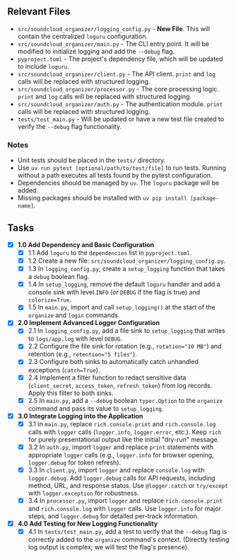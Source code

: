 ## Relevant Files

-   `src/soundcloud_organizer/logging_config.py` - **New File**. This will contain the centralized `loguru` configuration.
-   `src/soundcloud_organizer/main.py` - The CLI entry point. It will be modified to initialize logging and add the `--debug` flag.
-   `pyproject.toml` - The project's dependency file, which will be updated to include `loguru`.
-   `src/soundcloud_organizer/client.py` - The API client. `print` and `log` calls will be replaced with structured logging.
-   `src/soundcloud_organizer/processor.py` - The core processing logic. `print` and `log` calls will be replaced with structured logging.
-   `src/soundcloud_organizer/auth.py` - The authentication module. `print` calls will be replaced with structured logging.
-   `tests/test_main.py` - Will be updated or have a new test file created to verify the `--debug` flag functionality.

### Notes

-   Unit tests should be placed in the `tests/` directory.
-   Use `uv run pytest [optional/path/to/test/file]` to run tests. Running without a path executes all tests found by the pytest configuration.
-   Dependencies should be managed by `uv`. The `loguru` package will be added.
-   Missing packages should be installed with `uv pip install [package-name]`.

## Tasks

-   [x] **1.0 Add Dependency and Basic Configuration**
    -   [x] 1.1 Add `loguru` to the `dependencies` list in `pyproject.toml`.
    -   [x] 1.2 Create a new file: `src/soundcloud_organizer/logging_config.py`.
    -   [x] 1.3 In `logging_config.py`, create a `setup_logging` function that takes a `debug` boolean flag.
    -   [x] 1.4 In `setup_logging`, remove the default `loguru` handler and add a console sink with level `INFO` (or `DEBUG` if the flag is true) and `colorize=True`.
    -   [x] 1.5 In `main.py`, import and call `setup_logging()` at the start of the `organize` and `login` commands.
-   [x] **2.0 Implement Advanced Logger Configuration**
    -   [x] 2.1 In `logging_config.py`, add a file sink to `setup_logging` that writes to `logs/app.log` with level `DEBUG`.
    -   [x] 2.2 Configure the file sink for rotation (e.g., `rotation="10 MB"`) and retention (e.g., `retention="5 files"`).
    -   [x] 2.3 Configure both sinks to automatically catch unhandled exceptions (`catch=True`).
    -   [x] 2.4 Implement a filter function to redact sensitive data (`client_secret`, `access_token`, `refresh_token`) from log records. Apply this filter to both sinks.
    -   [x] 2.5 In `main.py`, add a `--debug` boolean `typer.Option` to the `organize` command and pass its value to `setup_logging`.
-   [x] **3.0 Integrate Logging into the Application**
    -   [x] 3.1 In `main.py`, replace `rich.console.print` and `rich.console.log` calls with `logger` calls (`logger.info`, `logger.error`, etc.). Keep `rich` for purely presentational output like the initial "dry-run" message.
    -   [x] 3.2 In `auth.py`, import `logger` and replace `print` statements with appropriate `logger` calls (e.g., `logger.info` for browser opening, `logger.debug` for token refresh).
    -   [x] 3.3 In `client.py`, import `logger` and replace `console.log` with `logger.debug`. Add `logger.debug` calls for API requests, including method, URL, and response status. Use `@logger.catch` or `try/except` with `logger.exception` for robustness.
    -   [x] 3.4 In `processor.py`, import `logger` and replace `rich.console.print` and `rich.console.log` with `logger` calls. Use `logger.info` for major steps, and `logger.debug` for detailed per-track information.
-   [x] **4.0 Add Testing for New Logging Functionality**
    -   [x] 4.1 In `tests/test_main.py`, add a test to verify that the `--debug` flag is correctly added to the `organize` command's context. (Directly testing log output is complex; we will test the flag's presence).
